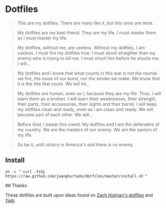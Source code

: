 # Dotfiles

> This are my dotfiles. There are many like it, but this ones are mine.

> My dotfiles are my best friend. They are my life. I must master them as I must master my life.

> My dotfiles, without me, are useless. Without my dotfiles, I am useless. I must fire my dotfiles true.
I must shoot straighter than my enemy who is trying to kill me. I must shoot him before he shoots me. I will...

> My dotfiles and I know that what counts in this war is not the rounds we fire, the noise of our burst, nor the smoke we make.
We know that it is the hits that count. We will hit...

> My dotfiles are human, even as I, because they are my life. Thus, I will learn them as a brother.
I will learn their weaknesses, their strength, their parts, their accessories, their sights and their barrel.
I will keep my dotfiles clean and ready, even as I am clean and ready. We will become part of each other. We will...

> Before God, I swear this creed. My dotfiles and I are the defenders of my country.
We are the masters of our enemy. We are the saviors of my life.

> So be it, until victory is America's and there is no enemy.

## Install

```
sh -c "`curl -fsSL https://raw.github.com/juanghurtado/dotfiles/master/install.sh`"
```

## Thanks

These dotfiles are built upon ideas found on [Zach Holman's dotfiles](https://github.com/holman/dotfiles) and [Yadr](http://skwp.github.io/dotfiles/).
